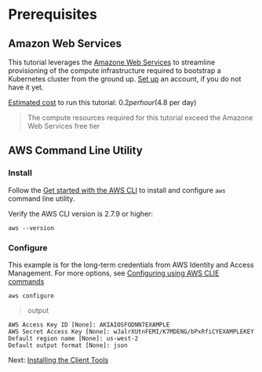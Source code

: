 # Prerequisites
## Amazon Web Services
This tutorial leverages the [Amazone Web Services](https://aws.amazon.com/) to streamline provisioning of the compute infrastructure required to bootstrap a Kubernetes cluster from the ground up. [Set up](aws.amazon.com/free) an account, if you do not have it yet. 

[Estimated cost](https://calculator.aws/#/estimate?id=d571b2eb284d41ed814781289ea9a4fcf992779c) to run this tutorial: $0.2 per hour ($4.8 per day)
> The compute resources required for this tutorial exceed the Amazone Web Services free tier

## AWS Command Line Utility
### Install 
Follow the [Get started with the AWS CLI](https://docs.aws.amazon.com/cli/latest/userguide/cli-chap-getting-started.html) to install and configure `aws` command line utility.

Verify the AWS CLI version is 2.7.9 or higher:

```
aws --version
```

### Configure 

This example is for the long-term credentials from AWS Identity and Access Management. For more options, see [Configuring using AWS CLIE commands](https://docs.aws.amazon.com/cli/latest/userguide/getting-started-quickstart.html#getting-started-quickstart-new-command)

```
aws configure
```

> output

```
AWS Access Key ID [None]: AKIAIOSFODNN7EXAMPLE
AWS Secret Access Key [None]: wJalrXUtnFEMI/K7MDENG/bPxRfiCYEXAMPLEKEY
Default region name [None]: us-west-2
Default output format [None]: json
```

Next: [Installing the Client Tools](02-client-tools.md)
